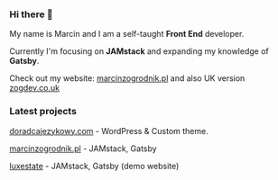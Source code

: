### Hi there 👋

My name is Marcin and I am a self-taught **Front End** developer.

Currently I'm focusing on **JAMstack** and expanding my knowledge of **Gatsby**.

Check out my website: [marcinzogrodnik.pl](https://marcinzogrodnik.pl) and also UK version [zogdev.co.uk](https://zogdev.co.uk)

### Latest projects
[doradcajezykowy.com](https://doradcajezykowy.com) - WordPress & Custom theme.

[marcinzogrodnik.pl](https://marcinzogrodnik.pl) - JAMstack, Gatsby

[luxestate](https://luxestate.netlify.app/) - JAMstack, Gatsby (demo website)
